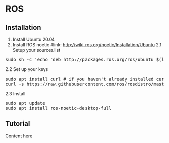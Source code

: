 # ROS 

## Installation
1. Install Ubuntu 20.04
2. Install ROS noetic
#link: http://wiki.ros.org/noetic/Installation/Ubuntu
2.1 Setup your sources.list
<pre>sudo sh -c 'echo "deb http://packages.ros.org/ros/ubuntu $(lsb_release -sc) main" > /etc/apt/sources.list.d/ros-latest.list'</pre>
2.2 Set up your keys
<pre>sudo apt install curl # if you haven't already installed curl
curl -s https://raw.githubusercontent.com/ros/rosdistro/master/ros.asc | sudo apt-key add -</pre>
2.3 Install
<pre>sudo apt update
sudo apt install ros-noetic-desktop-full</pre>


## Tutorial

Content here
